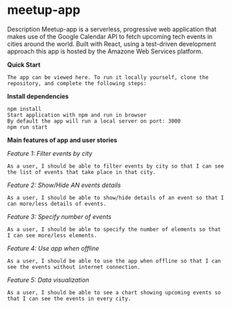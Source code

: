 # meetup-app

Description
Meetup-app is a serverless, progressive web application that makes use of the Google Calendar API to fetch upcoming tech events in cities around the world. Built with React, using a test-driven development approach this app is hosted by the Amazone Web Services platform.



**Quick Start**
```
The app can be viewed here. To run it locally yourself, clone the repository, and complete the following steps:
```

**Install dependencies**
```
npm install
Start application with npm and run in browser
By default the app will run a local server on port: 3000
npm run start
```

**Main features of app and user stories**

*Feature 1: Filter events by city*
```
As a user, I should be able to filter events by city so that I can see the list of events that take place in that city.
```
*Feature 2: Show/Hide AN events details*
```
As a user, I should be able to show/hide details of an event so that I can more/less details of events.
```

*Feature 3: Specify number of events*
```
As a user, I should be able to specify the number of elements so that I can see more/less elements.
```

*Feature 4: Use app when offline*
```
As a user, I should be able to use the app when offline so that I can see the events without internet connection.
```

*Feature 5: Data visualization*
```
As a user, I should be able to see a chart showing upcoming events so that I can see the events in every city.
```
